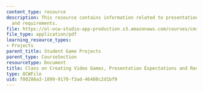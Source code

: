 ```yaml
---
content_type: resource
description: This resource contains information related to presentation expectations
  and requirements.
file: https://ol-ocw-studio-app-production.s3.amazonaws.com/courses/cms-611j-creating-video-games-fall-2014/f00286a318999170f3ad46408c2d1bf9_MITCMS_611JF14_Presntation.pdf
file_type: application/pdf
learning_resource_types:
- Projects
parent_title: Student Game Projects
parent_type: CourseSection
resourcetype: Document
title: Class on Creating Video Games, Presentation Expectations and Requirements
type: OCWFile
uid: f00286a3-1899-9170-f3ad-46408c2d1bf9
---
```

